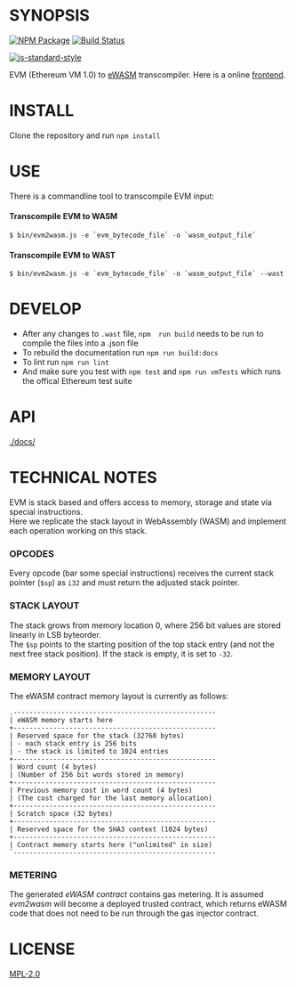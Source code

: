 # SYNOPSIS 
[![NPM Package](https://img.shields.io/npm/v/evm2wasm.svg?style=flat-square)](https://www.npmjs.org/package/evm2wasm)
[![Build Status](https://img.shields.io/travis/ewasm/evm2wasm.svg?branch=master&style=flat-square)](https://travis-ci.org/ewasm/evm2wasm)

[![js-standard-style](https://cdn.rawgit.com/feross/standard/master/badge.svg)](https://github.com/feross/standard)  

EVM (Ethereum VM 1.0) to [eWASM](https://github.com/ewasm/design) transcompiler. Here is a online [frontend](https://ewasm.github.io/evm2wasm-frontend/dist/).

# INSTALL
Clone the repository and run `npm install`

# USE
There is a commandline tool to transcompile EVM input:

#### Transcompile EVM to WASM
```
$ bin/evm2wasm.js -e `evm_bytecode_file` -o `wasm_output_file`
```

#### Transcompile EVM to WAST
```
$ bin/evm2wasm.js -e `evm_bytecode_file` -o `wasm_output_file` --wast
```

# DEVELOP
* After any changes to `.wast` file, `npm  run build` needs to be run to compile the files into a .json file 
* To rebuild the documentation run `npm run build:docs`
* To lint run `npm run lint`
* And make sure you test with `npm test` and `npm run vmTests` which runs the offical Ethereum test suite

# API
[./docs/](./docs/index.md)

# TECHNICAL NOTES  
EVM is stack based and offers access to memory, storage and state via special instructions.  
Here we replicate the stack layout in WebAssembly (WASM) and implement each operation working on this stack.

### OPCODES  
Every opcode (bar some special instructions) receives the current stack pointer (`$sp`) as `i32` and must return the adjusted stack pointer.

### STACK LAYOUT  
The stack grows from memory location 0, where 256 bit values are stored linearly in LSB byteorder.  
The `$sp` points to the starting position of the top stack entry (and not the next free stack position). If the stack is empty, it is set to `-32`.

### MEMORY LAYOUT  
The eWASM contract memory layout is currently as follows:  
```
.---------------------------------------------------
| eWASM memory starts here
+---------------------------------------------------
| Reserved space for the stack (32768 bytes)
| - each stack entry is 256 bits
| - the stack is limited to 1024 entries
+---------------------------------------------------
| Word count (4 bytes)
| (Number of 256 bit words stored in memory)
+---------------------------------------------------
| Previous memory cost in word count (4 bytes)
| (The cost charged for the last memory allocation)
+---------------------------------------------------
| Scratch space (32 bytes)
+---------------------------------------------------
| Reserved space for the SHA3 context (1024 bytes)
+---------------------------------------------------
| Contract memory starts here ("unlimited" in size)
`---------------------------------------------------
```

### METERING  
The generated *eWASM contract* contains gas metering. It is assumed *evm2wasm* will become a deployed trusted contract, which returns eWASM code that does not need to be run through the gas injector contract.

# LICENSE
[MPL-2.0](https://tldrlegal.com/license/mozilla-public-license-2.0-(mpl-2))

